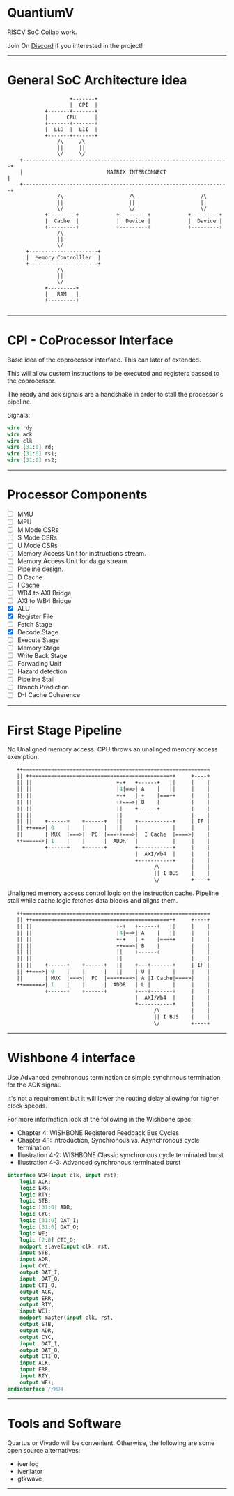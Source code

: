 # QuantiumV

RISCV SoC Collab work.

Join On [Discord](https://discord.gg/sQjhBvWXjF) if you interested in the project!

---

# General SoC Architecture idea

```
                    +-------+
                    |  CPI  |
            +-------+-------+
            |      CPU      |
            +-------+-------+
            |  L1D  |  L1I  |
            +-------+-------+
                /\     /\
                ||     ||
                \/     \/
    +------------------------------------------------------------------+
    |                           MATRIX INTERCONNECT                    |
    +------------------------------------------------------------------+
                /\                     /\                     /\
                ||                     ||                     ||
                \/                     \/                     \/
            +---------+            +---------+            +---------+
            |  Cache  |            |  Device |            |  Device |
            +---------+            +---------+            +---------+
                /\
                ||
                \/
      +----------------------+
      |  Memory Controlller  |
      +----------------------+
                /\
                ||
                \/
            +---------+
            |   RAM   |
            +---------+
            
```

---

# CPI - CoProcessor Interface

Basic idea of the coprocessor interface. This can later of extended.

This will allow custom instructions to be executed and registers passed to the coprocessor.

The ready and ack signals are a handshake in order to stall the processor's pipeline.

Signals:

```sv
wire rdy
wire ack
wire clk
wire [31:0] rd;
wire [31:0] rs1;
wire [31:0] rs2;
```

---

# Processor Components

- [ ] MMU
- [ ] MPU
- [ ] M Mode CSRs
- [ ] S Mode CSRs
- [ ] U Mode CSRs
- [ ] Memory Access Unit for instructions stream.
- [ ] Memory Access Unit for datga stream.
- [ ] Pipeline design.
- [ ] D Cache
- [ ] I Cache
- [ ] WB4 to AXI Bridge
- [ ] AXI to WB4 Bridge
- [x] ALU
- [x] Register File
- [ ] Fetch Stage
- [x] Decode Stage
- [ ] Execute Stage
- [ ] Memory Stage
- [ ] Write Back Stage
- [ ] Forwading Unit
- [ ] Hazard detection
- [ ] Pipeline Stall
- [ ] Branch Prediction
- [ ] D-I Cache Coherence

---

# First Stage Pipeline

No Unaligned memory access. CPU throws an unalinged memory access exemption.

```sv
   ++============================================================
   || ++============================================++     +----+
   || ||                           +-+   +------+   ||     |    |
   || ||                           |4|==>| A    |   ||     |    |
   || ||                           +-+   | +    |===++     |    |
   || ||                           ++===>| B    |          |    |
   || ||                           ||    +------+          |    |
   || ||                           ||                      |    |
   || ||    +------+    +------+   ||    +-----------+     | IF |
   || ++===>| 0    |    |      |   ||    |           |     |    |
   ||       | MUX  |===>|  PC  |===++===>|  I Cache  |====>|    |
   ++======>| 1    |    |      |  ADDR   |           |     |    |
            +------+    +------+         +-----------+     |    |
                                         |  AXI/Wb4  |     |    |
                                         +-----------+     |    |
                                               /\          |    |
                                               || I BUS    |    |
                                               \/          +----+
```

Unaligned memory access control logic on the instruction cache. 
Pipeline stall while cache logic fetches data blocks and aligns them.

```sv
   ++============================================================
   || ++============================================++     +----+
   || ||                           +-+   +------+   ||     |    |
   || ||                           |4|==>| A    |   ||     |    |
   || ||                           +-+   | +    |===++     |    |
   || ||                           ++===>| B    |          |    |
   || ||                           ||    +------+          |    |
   || ||                           ||                      |    |
   || ||    +------+    +------+   ||    +---+-------+     | IF |
   || ++===>| 0    |    |      |   ||    | U |       |     |    |
   ||       | MUX  |===>|  PC  |===++===>| A |I Cache|====>|    |
   ++======>| 1    |    |      |  ADDR   | L |       |     |    |
            +------+    +------+         +---+-------+     |    |
                                         |  AXI/Wb4  |     |    |
                                         +-----------+     |    |
                                               /\          |    |
                                               || I BUS    |    |
                                               \/          +----+
```

---

# Wishbone 4 interface

Use Advanced synchronous termination or simple synchrnous termination for the ACK signal.

It's not a requirement but it will lower the routing delay allowing for higher clock speeds.

For more information look at the following in the Wishbone spec:

- Chapter 4: WISHBONE Registered Feedback Bus Cycles
- Chapter 4.1: Introduction, Synchronous vs. Asynchronous cycle termination
- Illustration 4-2: WISHBONE Classic synchronous cycle terminated burst
- Illustration 4-3: Advanced synchronous terminated burst

```sv
interface WB4(input clk, input rst);
    logic ACK;
    logic ERR;
    logic RTY;
    logic STB;
    logic [31:0] ADR;
    logic CYC;
    logic [31:0] DAT_I;
    logic [31:0] DAT_O;
    logic WE;
    logic [2:0] CTI_O;
    modport slave(input clk, rst,
    input STB,
    input ADR,
    input CYC,
    output DAT_I,
    input  DAT_O,
    input CTI_O,
    output ACK,
    output ERR,
    output RTY,
    input WE);
    modport master(input clk, rst,
    output STB,
    output ADR,
    output CYC,
    input  DAT_I,
    output DAT_O,
    output CTI_O,
    input ACK,
    input ERR,
    input RTY,
    output WE);
endinterface //WB4
```

---

# Tools and Software

Quartus or Vivado will be convenient. Otherwise, the following are some open source alternatives:

- iverilog
- iverilator
- gtkwave

---
